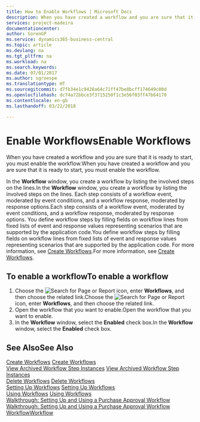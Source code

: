 ```yaml
---
title: How to Enable Workflows | Microsoft Docs
description: When you have created a workflow and you are sure that it is ready to start, you must enable the workflow.
services: project-madeira
documentationcenter: 
author: SorenGP
ms.service: dynamics365-business-central
ms.topic: article
ms.devlang: na
ms.tgt_pltfrm: na
ms.workload: na
ms.search.keywords: 
ms.date: 07/01/2017
ms.author: sgroespe
ms.translationtype: HT
ms.sourcegitcommit: d7fb34e1c9428a64c71ff47be8bcff174649c00d
ms.openlocfilehash: dc74a72bbce3f3715250f1c3e56f03ff47b64170
ms.contentlocale: en-gb
ms.lasthandoff: 03/22/2018

---
```

# <a name="enable-workflows"></a><span data-ttu-id="41410-103">Enable Workflows</span><span class="sxs-lookup"><span data-stu-id="41410-103">Enable Workflows</span></span>
<span data-ttu-id="41410-104">When you have created a workflow and you are sure that it is ready to start, you must enable the workflow.</span><span class="sxs-lookup"><span data-stu-id="41410-104">When you have created a workflow and you are sure that it is ready to start, you must enable the workflow.</span></span>  

 <span data-ttu-id="41410-105">In the **Workflow** window, you create a workflow by listing the involved steps on the lines.</span><span class="sxs-lookup"><span data-stu-id="41410-105">In the **Workflow** window, you create a workflow by listing the involved steps on the lines.</span></span> <span data-ttu-id="41410-106">Each step consists of a workflow event, moderated by event conditions, and a workflow response, moderated by response options.</span><span class="sxs-lookup"><span data-stu-id="41410-106">Each step consists of a workflow event, moderated by event conditions, and a workflow response, moderated by response options.</span></span> <span data-ttu-id="41410-107">You define workflow steps by filling fields on workflow lines from fixed lists of event and response values representing scenarios that are supported by the application code.</span><span class="sxs-lookup"><span data-stu-id="41410-107">You define workflow steps by filling fields on workflow lines from fixed lists of event and response values representing scenarios that are supported by the application code.</span></span> <span data-ttu-id="41410-108">For more information, see [Create Workflows](across-how-to-create-workflows.md).</span><span class="sxs-lookup"><span data-stu-id="41410-108">For more information, see [Create Workflows](across-how-to-create-workflows.md).</span></span>  

## <a name="to-enable-a-workflow"></a><span data-ttu-id="41410-109">To enable a workflow</span><span class="sxs-lookup"><span data-stu-id="41410-109">To enable a workflow</span></span>  
1.  <span data-ttu-id="41410-110">Choose the ![Search for Page or Report](media/ui-search/search_small.png "Search for Page or Report icon") icon, enter **Workflows**, and then choose the related link.</span><span class="sxs-lookup"><span data-stu-id="41410-110">Choose the ![Search for Page or Report](media/ui-search/search_small.png "Search for Page or Report icon") icon, enter **Workflows**, and then choose the related link.</span></span>  
2.  <span data-ttu-id="41410-111">Open the workflow that you want to enable.</span><span class="sxs-lookup"><span data-stu-id="41410-111">Open the workflow that you want to enable.</span></span>  
3.  <span data-ttu-id="41410-112">In the **Workflow** window, select the **Enabled** check box.</span><span class="sxs-lookup"><span data-stu-id="41410-112">In the **Workflow** window, select the **Enabled** check box.</span></span>  

## <a name="see-also"></a><span data-ttu-id="41410-113">See Also</span><span class="sxs-lookup"><span data-stu-id="41410-113">See Also</span></span>  
 <span data-ttu-id="41410-114">[Create Workflows](across-how-to-create-workflows.md) </span><span class="sxs-lookup"><span data-stu-id="41410-114">[Create Workflows](across-how-to-create-workflows.md) </span></span>  
 <span data-ttu-id="41410-115">[View Archived Workflow Step Instances](across-how-to-view-archived-workflow-step-instances.md) </span><span class="sxs-lookup"><span data-stu-id="41410-115">[View Archived Workflow Step Instances](across-how-to-view-archived-workflow-step-instances.md) </span></span>  
 <span data-ttu-id="41410-116">[Delete Workflows](across-how-to-delete-workflows.md) </span><span class="sxs-lookup"><span data-stu-id="41410-116">[Delete Workflows](across-how-to-delete-workflows.md) </span></span>  
 <span data-ttu-id="41410-117">[Setting Up Workflows](across-set-up-workflows.md) </span><span class="sxs-lookup"><span data-stu-id="41410-117">[Setting Up Workflows](across-set-up-workflows.md) </span></span>  
 <span data-ttu-id="41410-118">[Using Workflows](across-use-workflows.md) </span><span class="sxs-lookup"><span data-stu-id="41410-118">[Using Workflows](across-use-workflows.md) </span></span>  
 <span data-ttu-id="41410-119">[Walkthrough: Setting Up and Using a Purchase Approval Workflow](walkthrough-setting-up-and-using-a-purchase-approval-workflow.md) </span><span class="sxs-lookup"><span data-stu-id="41410-119">[Walkthrough: Setting Up and Using a Purchase Approval Workflow](walkthrough-setting-up-and-using-a-purchase-approval-workflow.md) </span></span>  
 [<span data-ttu-id="41410-120">Workflow</span><span class="sxs-lookup"><span data-stu-id="41410-120">Workflow</span></span>](across-workflow.md)   

